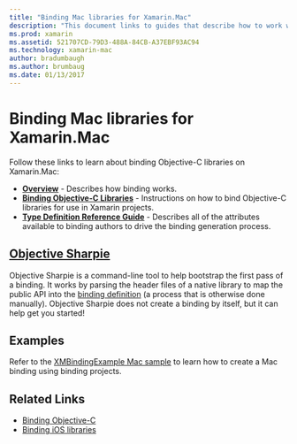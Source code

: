 ```yaml
---
title: "Binding Mac libraries for Xamarin.Mac"
description: "This document links to guides that describe how to work with Objective-C bindings in a Xamarin.Mac application, including Objective Sharpie and sample code."
ms.prod: xamarin
ms.assetid: 521707CD-79D3-488A-84CB-A37EBF93AC94
ms.technology: xamarin-mac
author: bradumbaugh
ms.author: brumbaug
ms.date: 01/13/2017
---
```


# Binding Mac libraries for Xamarin.Mac

Follow these links to learn about binding Objective-C libraries
on Xamarin.Mac:

- [**Overview**](~/cross-platform/macios/binding/overview.md) -
  Describes how binding works.
- [**Binding Objective-C Libraries**](~/cross-platform/macios/binding/objective-c-libraries.md) -
  Instructions on how to bind Objective-C libraries for use in Xamarin projects.
- [**Type Definition Reference Guide**](~/cross-platform/macios/binding/binding-types-reference.md) -
  Describes all of the attributes available to binding authors to drive the binding
  generation process.

## [Objective Sharpie](~/cross-platform/macios/binding/objective-sharpie/index.md)

Objective Sharpie is a command-line tool to help bootstrap the first pass of a binding.
It works by parsing the header files of a native library to map the public API
into the [binding definition](~/cross-platform/macios/binding/binding-types-reference.md)
(a process that is otherwise done manually). Objective Sharpie does not create
a binding by itself, but it can help get you started!

## Examples

Refer to the [XMBindingExample Mac sample](https://github.com/xamarin/mac-samples/tree/master/XMBindingExample)
to learn how to create a Mac binding using binding projects.

## Related Links

- [Binding Objective-C](~/cross-platform/macios/binding/index.md)
- [Binding iOS libraries](~/ios/platform/binding-objective-c/index.md)
